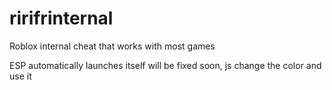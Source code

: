 # ririfrinternal
Roblox internal cheat that works with most games


ESP automatically launches itself will be fixed soon, js change the color and use it
